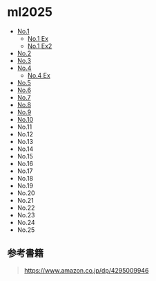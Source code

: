# ml2025

* [No.1](001.md)
  * [No.1 Ex](ex/001.md)
  * [No.1 Ex2](ex/001_2.md)
* [No.2](002.md)
* [No.3](003.md)
* [No.4](004.md)
  * [No.4 Ex](ex/004.md)
* [No.5](005.md)
* [No.6](006.md)
* [No.7](007.md)
* [No.8](008.md)
* [No.9](009.md)
* [No.10](010.md)
* No.11
* No.12
* No.13
* No.14
* No.15
* No.16
* No.17
* No.18
* No.19
* No.20
* No.21
* No.22
* No.23
* No.24
* No.25

## 参考書籍

> <https://www.amazon.co.jp/dp/4295009946>
